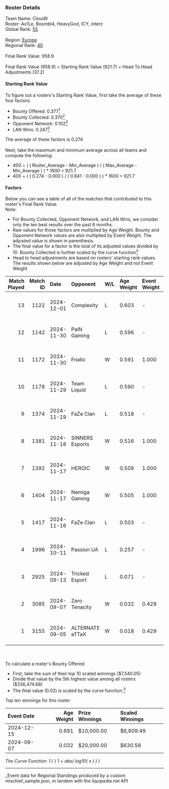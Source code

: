 ### Roster Details<br />
Team Name: Cloud9<br />
Roster: Ax1Le, Boombl4, HeavyGod, ICY, interz<br />
Global Rank: [55](../../standings_global_2025_03_01.md)<br />
<br />
Region: [Europe]( ../../standings_europe_2025_03_01.md)<br />
Regional Rank: [40]( ../../standings_europe_2025_03_01.md)<br />
<br />
Final Rank Value:  958.9<br />
<br />
Final Rank Value (958.9) = Starting Rank Value (921.7) + Head To Head Adjustments (37.2)<br />

#### Starting Rank Value<br />
To figure out a rosters's Starting Rank Value, first take the average of these four factors:<br />
- Bounty Offered: 0.377[<sup>1</sup>](#table2)
- Bounty Collected: 0.370[<sup>2</sup>](#table1)
- Opponent Network: 0.102[<sup>2</sup>](#table1)
- LAN Wins: 0.247[<sup>2</sup>](#table1)

The average of these factors is 0.274<br />
<br />
Next, take the maximum and minimum average across all teams and compute the following:<br />
- 400 + ( ( Roster_Average - Min_Average ) / ( Max_Average - Min_Average ) ) * 1600 = 921.7
- 400 + ( ( 0.274 - 0.000 ) / ( 0.841 - 0.000 ) ) * 1600 = 921.7


#### Factors<br />
Below you can see a table of all of the matches that contributed to this roster's Final Rank Value.<br />
Note:<br />

- For Bounty Collected, Opponent Network, and LAN Wins, we consider only the ten best results over the past 6 months.
- Raw values for those factors are multiplied by Age Weight. Bounty and Opponent Network values are also multiplied by Event Weight. The adjusted value is shown in parenthesis.
- The final value for a factor is the total of its adjusted values divided by 10. Bounty Collected is further scaled by the curve function[<sup>3</sup>](#curveFunction)
- Head to head adjustments are based on rosters' starting rank values. The results shown below are adjusted by Age Weight and not Event Weight
<span id="table1"></span><br />


| Match Played | Match ID | Date       | Opponent        | W/L | Age Weight | Event Weight | Bounty Collected | Opponent Network | LAN Wins  | H2H Adj. | Roster                                |
| -: | -: | :- | :- | :- | :- | :- | :- | :- | :- | -: | :- |
|           13 |     1122 | 2024-12-01 | Complexity      | L   | 0.603      | -            | -                | -                | -         |    -4.89 | Ax1Le, Boombl4, HeavyGod, ICY, interz |
|           12 |     1142 | 2024-11-30 | PaiN Gaming     | L   | 0.596      | -            | -                | -                | -         |    -0.50 | Ax1Le, Boombl4, HeavyGod, ICY, interz |
|           11 |     1172 | 2024-11-30 | Fnatic          | W   | 0.591      | 1.000        | 0.047 (0.028)    | 0.490 (0.290)    | 1 (0.591) |    13.09 | Ax1Le, Boombl4, HeavyGod, ICY, interz |
|           10 |     1178 | 2024-11-29 | Team Liquid     | L   | 0.590      | -            | -                | -                | -         |    -0.80 | Ax1Le, Boombl4, HeavyGod, ICY, interz |
|            9 |     1374 | 2024-11-19 | FaZe Clan       | L   | 0.518      | -            | -                | -                | -         |    -0.10 | Ax1Le, Boombl4, HeavyGod, ICY, interz |
|            8 |     1381 | 2024-11-18 | SINNERS Esports | W   | 0.516      | 1.000        | 0.027 (0.014)    | 0.448 (0.231)    | 1 (0.516) |     8.09 | Ax1Le, Boombl4, HeavyGod, ICY, interz |
|            7 |     1392 | 2024-11-17 | HEROIC          | W   | 0.509      | 1.000        | 0.131 (0.067)    | 0.518 (0.264)    | 1 (0.509) |    13.79 | Ax1Le, Boombl4, HeavyGod, ICY, interz |
|            6 |     1404 | 2024-11-17 | Nemiga Gaming   | W   | 0.505      | 1.000        | 0.177 (0.089)    | 0.441 (0.222)    | 1 (0.505) |    10.96 | Ax1Le, Boombl4, HeavyGod, ICY, interz |
|            5 |     1417 | 2024-11-16 | FaZe Clan       | L   | 0.503      | -            | -                | -                | -         |    -0.08 | Ax1Le, Boombl4, HeavyGod, ICY, interz |
|            4 |     1996 | 2024-10-11 | Passion UA      | L   | 0.257      | -            | -                | -                | -         |    -1.67 | Ax1Le, Boombl4, HeavyGod, ICY, interz |
|            3 |     2925 | 2024-09-13 | Tricked Esport  | L   | 0.071      | -            | -                | -                | -         |    -1.33 | Ax1Le, Boombl4, HeavyGod, ICY, interz |
|            2 |     3085 | 2024-09-07 | Zero Tenacity   | W   | 0.032      | 0.429        | 0.026 (0.000)    | 0.507 (0.007)    | 0 (0.000) |     0.42 | Ax1Le, Boombl4, HeavyGod, ICY, interz |
|            1 |     3155 | 2024-09-05 | ALTERNATE aTTaX | W   | 0.018      | 0.429        | 0.020 (0.000)    | 0.351 (0.003)    | 0 (0.000) |     0.25 | Ax1Le, Boombl4, HeavyGod, ICY, interz |

<br />
<span id="table2"></span><br />
To calculate a roster's Bounty Offered:<br />

- First, take the sum of their top 10 scaled winnings ($7,540.05)
- Divide that value by the 5th highest value among all rosters ($336,474.68)
- The final value (0.02) is scaled by the curve function.[<sup>3</sup>](#curveFunction)

Top ten winnings for this roster:<br />

| Event Date | Age Weight | Prize Winnings | Scaled Winnings |
| :- | -: | :- | :- |
| 2024-12-15 |      0.691 | $10,000.00     | $6,909.49       |
| 2024-09-07 |      0.032 | $20,000.00     | $630.56         |


<span id="curveFunction"></span>_The Curve Function: 1 / ( 1 + abs( log10( x ) ) )_<br />

---
_Event data for Regional Standings produced by a custom mischief_sample.json, in tandem with the liquipedia.net API<br />
